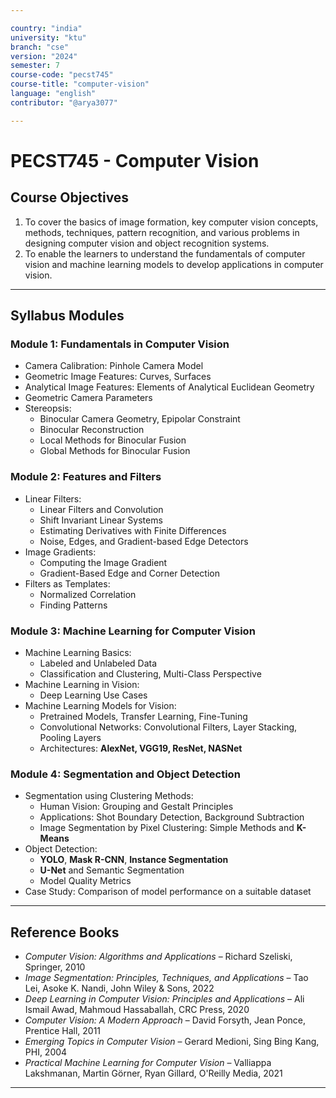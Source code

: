```yaml
---

country: "india"
university: "ktu"
branch: "cse"
version: "2024"
semester: 7
course-code: "pecst745"
course-title: "computer-vision"
language: "english"
contributor: "@arya3077"

---
```


# PECST745 - Computer Vision

## Course Objectives

1. To cover the basics of image formation, key computer vision concepts, methods, techniques, pattern recognition, and various problems in designing computer vision and object recognition systems.  
2. To enable the learners to understand the fundamentals of computer vision and machine learning models to develop applications in computer vision.  

---

## Syllabus Modules

### Module 1: Fundamentals in Computer Vision

- Camera Calibration: Pinhole Camera Model  
- Geometric Image Features: Curves, Surfaces  
- Analytical Image Features: Elements of Analytical Euclidean Geometry  
- Geometric Camera Parameters  
- Stereopsis:  
  - Binocular Camera Geometry, Epipolar Constraint  
  - Binocular Reconstruction  
  - Local Methods for Binocular Fusion  
  - Global Methods for Binocular Fusion  

### Module 2: Features and Filters
- Linear Filters:  
  - Linear Filters and Convolution  
  - Shift Invariant Linear Systems  
  - Estimating Derivatives with Finite Differences  
  - Noise, Edges, and Gradient-based Edge Detectors  
- Image Gradients:  
  - Computing the Image Gradient  
  - Gradient-Based Edge and Corner Detection  
- Filters as Templates:  
  - Normalized Correlation  
  - Finding Patterns  

### Module 3: Machine Learning for Computer Vision
- Machine Learning Basics:  
  - Labeled and Unlabeled Data  
  - Classification and Clustering, Multi-Class Perspective  
- Machine Learning in Vision:  
  - Deep Learning Use Cases  
- Machine Learning Models for Vision:  
  - Pretrained Models, Transfer Learning, Fine-Tuning  
  - Convolutional Networks: Convolutional Filters, Layer Stacking, Pooling Layers  
  - Architectures: **AlexNet, VGG19, ResNet, NASNet**  

### Module 4: Segmentation and Object Detection
- Segmentation using Clustering Methods:  
  - Human Vision: Grouping and Gestalt Principles  
  - Applications: Shot Boundary Detection, Background Subtraction  
  - Image Segmentation by Pixel Clustering: Simple Methods and **K-Means**  
- Object Detection:  
  - **YOLO**, **Mask R-CNN**, **Instance Segmentation**  
  - **U-Net** and Semantic Segmentation  
  - Model Quality Metrics  
- Case Study: Comparison of model performance on a suitable dataset  

---

## Reference Books

- *Computer Vision: Algorithms and Applications* – Richard Szeliski, Springer, 2010  
- *Image Segmentation: Principles, Techniques, and Applications* – Tao Lei, Asoke K. Nandi, John Wiley & Sons, 2022  
- *Deep Learning in Computer Vision: Principles and Applications* – Ali Ismail Awad, Mahmoud Hassaballah, CRC Press, 2020  
- *Computer Vision: A Modern Approach* – David Forsyth, Jean Ponce, Prentice Hall, 2011  
- *Emerging Topics in Computer Vision* – Gerard Medioni, Sing Bing Kang, PHI, 2004  
- *Practical Machine Learning for Computer Vision* – Valliappa Lakshmanan, Martin Görner, Ryan Gillard, O'Reilly Media, 2021  

---
